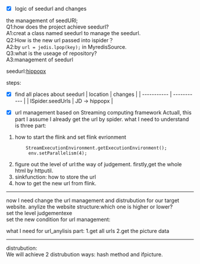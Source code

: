 - [x] logic of seedurl and changes

the management of seedURl;  
Q1:how does the project achieve seedurl?  
A1:creat a class named seedurl to manage the seedurl.  
Q2:How is the new url passed into ispider？  
A2:by ```url = jedis.lpop(key);``` in MyredisSource.    
Q3:what is the useage of repository?  
A3:management of seedurl
      
seedurl:[hippopx](https://www.hippopx.com/)



steps:
- [x] find all places about seedurl
| location     | changes |
| ----------- | ----------- |
| ISpider.seedUrls  | JD $\rightarrow$ hippopx       |



- [x] url management based on Streaming computing framework
Actuall, this part I assume I already get the url by spider. what I need to understand is three part:
1. how to start the flink and set flink evrionment
   ``` StreamExecutionEnvironment env =
       StreamExecutionEnvironment.getExecutionEnvironment();
        env.setParallelism(4); 
3. figure out the level of url:the way of judgement.
   firstly,get the whole html by httputil.
5. sinkfunction: how to store the url
6. how to get the new url from flink.  
 
---
 now I need change the url management and distrubution for our target website.
      anylize the website structure:which one is higher or lower?  
      set the level judgementexe  
      set the new condition for url management:

what I need for url_anylisis part:
1.get all urls
2.get the picture data

---
distrubution:  
We will achieve 2 distrubution ways: hash method and  ifpicture.
